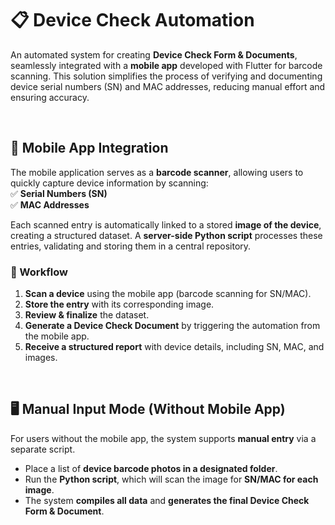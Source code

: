 # 📋 Device Check Automation  

An automated system for creating **Device Check Form & Documents**, seamlessly integrated with a **mobile app** developed with Flutter for barcode scanning. This solution simplifies the process of verifying and documenting device serial numbers (SN) and MAC addresses, reducing manual effort and ensuring accuracy.  

<br>

## 📱 Mobile App Integration  

The mobile application serves as a **barcode scanner**, allowing users to quickly capture device information by scanning:  
✅ **Serial Numbers (SN)**  
✅ **MAC Addresses**  

Each scanned entry is automatically linked to a stored **image of the device**, creating a structured dataset. A **server-side Python script** processes these entries, validating and storing them in a central repository.  

### 📌 Workflow  
1. **Scan a device** using the mobile app (barcode scanning for SN/MAC).  
2. **Store the entry** with its corresponding image.  
3. **Review & finalize** the dataset.  
4. **Generate a Device Check Document** by triggering the automation from the mobile app.  
5. **Receive a structured report** with device details, including SN, MAC, and images.  

<br>

## 🖥️ Manual Input Mode (Without Mobile App)  

For users without the mobile app, the system supports **manual entry** via a separate script.  
- Place a list of **device barcode photos in a designated folder**.  
- Run the **Python script**, which will scan the image for **SN/MAC for each image**.  
- The system **compiles all data** and **generates the final Device Check Form & Document**.  


